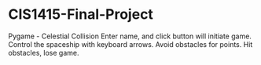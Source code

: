 # CIS1415-Final-Project

Pygame - Celestial Collision
Enter name, and click button will initiate game.
Control the spaceship with keyboard arrows.
Avoid obstacles for points.
Hit obstacles, lose game. 
